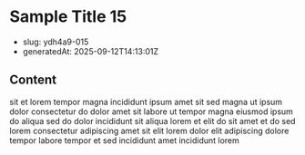 # Sample Title 15

- slug: ydh4a9-015
- generatedAt: 2025-09-12T14:13:01Z

## Content
sit et lorem tempor magna incididunt ipsum amet sit sed magna ut ipsum dolor consectetur do dolor amet sit labore ut tempor magna eiusmod ipsum do aliqua sed do dolor incididunt sit aliqua lorem et elit do sit amet et do sed lorem consectetur adipiscing amet sit elit lorem dolor elit adipiscing dolore tempor labore tempor et sed incididunt amet incididunt lorem
